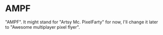 # AMPF
"AMPF". It might stand for "Artsy Mc. PixelFarty" for now, I'll change it later to "Awesome multiplayer pixel flyer".
